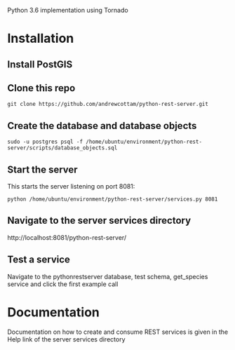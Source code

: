 Python 3.6 implementation using Tornado  
# Installation  
## Install PostGIS
## Clone this repo  
```
git clone https://github.com/andrewcottam/python-rest-server.git
```
## Create the database and database objects  
```
sudo -u postgres psql -f /home/ubuntu/environment/python-rest-server/scripts/database_objects.sql 
```
## Start the server
This starts the server listening on port 8081:  
```
python /home/ubuntu/environment/python-rest-server/services.py 8081  
```
## Navigate to the server services directory
http://localhost:8081/python-rest-server/
## Test a service
Navigate to the pythonrestserver database, test schema, get_species service and click the first example call

# Documentation
Documentation on how to create and consume REST services is given in the Help link of the server services directory
